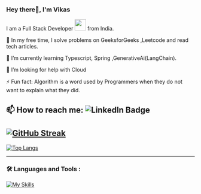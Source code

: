 
### Hey there👋, I'm Vikas
I am a Full Stack Developer <img src="https://media.giphy.com/media/WUlplcMpOCEmTGBtBW/giphy.gif" width="30"> from India.

🔭 In my free time, I solve problems on GeeksforGeeks ,Leetcode and read tech articles.

📝 I’m currently learning Typescript, Spring ,GenerativeAi(LangChain).

🤔 I’m looking for help with Cloud

⚡ Fun fact: Algorithm is a word used by Programmers when they do not want to explain what they did.

📫 How to reach me: <img  src="https://img.shields.io/badge/LinkedIn-blue?style=for-the-badge&logo=linkedin&logoColor=white" alt="LinkedIn Badge"/>
<img src="https://komarev.com/ghpvc/?vikas1306v&style=flat-square&color=blue" alt=""/>
---


[![GitHub Streak](http://github-readme-streak-stats.herokuapp.com?user=vikas1306v&theme=dark&background=000000)](https://git.io/streak-stats)
---
[![Top Langs](https://github-readme-stats.vercel.app/api/top-langs/?username=vikas1306v&layout=compact&theme=vision-friendly-dark)](https://github.com/anuraghazra/github-readme-stats)

---
### :hammer_and_wrench: Languages and Tools :
[![My Skills](https://skillicons.dev/icons?i=js,java,spring,react,git,nodejs,docker)](https://skillicons.dev)

<!--
**vikas1306v/vikas1306v** is a ✨ _special_ ✨ repository because its `README.md` (this file) appears on your GitHub profile.

Here are some ideas to get you started:

- 🔭 I’m currently working on ...
- 🌱 I’m currently learning ...
- 👯 I’m looking to collaborate on ...
- 🤔 I’m looking for help with ...
- 💬 Ask me about ...
- 📫 How to reach me: ...
- 😄 Pronouns: ...
- ⚡ Fun fact: ...
-->
